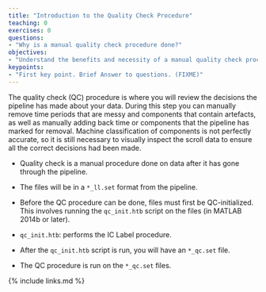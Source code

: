 ```yaml
---
title: "Introduction to the Quality Check Procedure"
teaching: 0
exercises: 0
questions:
- "Why is a manual quality check procedure done?"
objectives:
- "Understand the benefits and necessity of a manual quality check procedure."
keypoints:
- "First key point. Brief Answer to questions. (FIXME)"
---
```


The quality check (QC) procedure is where you will review the decisions the pipeline has made about your data. During this step you can manually remove time periods that are messy and components that contain artefacts, as well as manually adding back time or components that the pipeline has marked for removal. Machine classification of components is not perfectly accurate, so it is still necessary to visually inspect the scroll data to ensure all the correct decisions had been made.

- Quality check is a manual procedure done on data after it has gone through the pipeline.

- The files will be in a `*_ll.set` format from the pipeline.

- Before the QC procedure can be done, files must first be QC-initialized. This involves running the `qc_init.htb` script on the files (in MATLAB 2014b or later).

- `qc_init.htb`: performs the IC Label procedure.

- After the `qc_init.htb` script is run, you will have an `*_qc.set` file. 

- The QC procedure is run on the `*_qc.set` files.

{% include links.md %}


